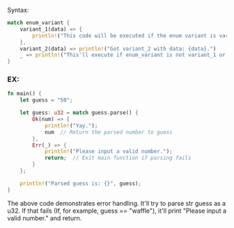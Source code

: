 Syntax:
```rust
match enum_variant {
	variant_1(data) => {
		println!("This code will be executed if the enum variant is variant_1!");
	},
	variant_2(data) => println!("Got variant_2 with data: {data}.")
	_ => println!("This'll execute if enum_variant is not variant_1 or variant_2")
}
```

### EX:
```rust
fn main() {
	let guess = "50";

	let guess: u32 = match guess.parse() {
		Ok(num) => {
			println!("Yay.");
			num  // Return the parsed number to guess
		},
		Err(_) => {
			println!("Please input a valid number.");
			return;  // Exit main function if parsing fails
		}
	};

	println!("Parsed guess is: {}", guess);
}
```
The above code demonstrates error handling. It'll try to parse str guess as a u32. If that fails (If, for example, guess == "waffle"), it'll print "Please input a valid number." and return.

